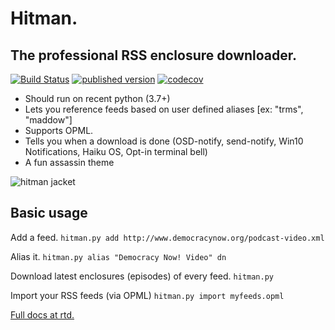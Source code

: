 Hitman.
=======
The professional RSS enclosure downloader.
-------------------------------------------
[![Build Status](https://travis-ci.org/jrabbit/hitman.svg?branch=master)](https://travis-ci.org/jrabbit/hitman)
[![published version](https://img.shields.io/pypi/v/hitman.svg)](https://pypi.org/project/hitman/)
[![codecov](https://codecov.io/gh/jrabbit/hitman/branch/master/graph/badge.svg)](https://codecov.io/gh/jrabbit/hitman)



+   Should run on recent python (3.7+)
+   Lets you reference feeds based on user defined aliases [ex: "trms", "maddow"]
+   Supports OPML.
+   Tells you when a download is done (OSD-notify, send-notify, Win10 Notifications, Haiku OS, Opt-in terminal bell)
+   A fun assassin theme

![hitman jacket](http://upload.wikimedia.org/wikipedia/en/7/76/Hit_mancons.jpg)

Basic usage
-----------

Add a feed.
`hitman.py add http://www.democracynow.org/podcast-video.xml`

Alias it.
`hitman.py alias "Democracy Now! Video" dn`

Download latest enclosures (episodes) of every feed.
`hitman.py`

Import your RSS feeds (via OPML)
`hitman.py import myfeeds.opml`

[Full docs at rtd.](https://hitman.readthedocs.io/en/latest/)
